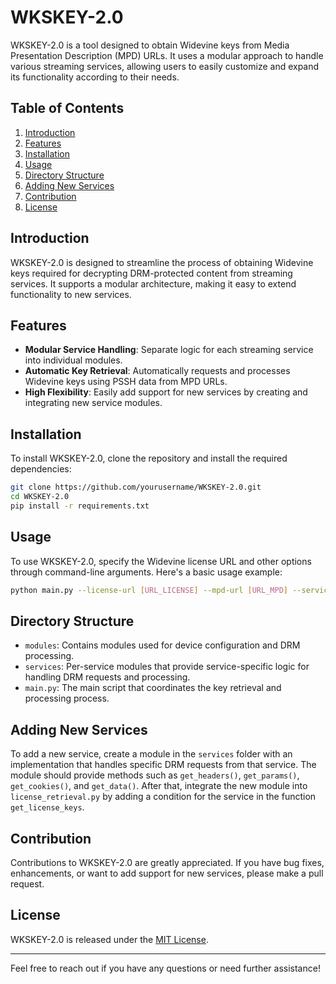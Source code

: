 # WKSKEY-2.0

WKSKEY-2.0 is a tool designed to obtain Widevine keys from Media Presentation Description (MPD) URLs. It uses a modular approach to handle various streaming services, allowing users to easily customize and expand its functionality according to their needs.

## Table of Contents
1. [Introduction](#introduction)
2. [Features](#features)
3. [Installation](#installation)
4. [Usage](#usage)
5. [Directory Structure](#directory-structure)
6. [Adding New Services](#adding-new-services)
7. [Contribution](#contribution)
8. [License](#license)

## Introduction

WKSKEY-2.0 is designed to streamline the process of obtaining Widevine keys required for decrypting DRM-protected content from streaming services. It supports a modular architecture, making it easy to extend functionality to new services.

## Features

- **Modular Service Handling**: Separate logic for each streaming service into individual modules.
- **Automatic Key Retrieval**: Automatically requests and processes Widevine keys using PSSH data from MPD URLs.
- **High Flexibility**: Easily add support for new services by creating and integrating new service modules.

## Installation

To install WKSKEY-2.0, clone the repository and install the required dependencies:

```bash
git clone https://github.com/yourusername/WKSKEY-2.0.git
cd WKSKEY-2.0
pip install -r requirements.txt
```

## Usage

To use WKSKEY-2.0, specify the Widevine license URL and other options through command-line arguments. Here's a basic usage example:

```bash
python main.py --license-url [URL_LICENSE] --mpd-url [URL_MPD] --service prime
```

## Directory Structure

- `modules`: Contains modules used for device configuration and DRM processing.
- `services`: Per-service modules that provide service-specific logic for handling DRM requests and processing.
- `main.py`: The main script that coordinates the key retrieval and processing process.

## Adding New Services

To add a new service, create a module in the `services` folder with an implementation that handles specific DRM requests from that service. The module should provide methods such as `get_headers()`, `get_params()`, `get_cookies()`, and `get_data()`. After that, integrate the new module into `license_retrieval.py` by adding a condition for the service in the function `get_license_keys`.

## Contribution

Contributions to WKSKEY-2.0 are greatly appreciated. If you have bug fixes, enhancements, or want to add support for new services, please make a pull request.

## License

WKSKEY-2.0 is released under the [MIT License](LICENSE).

---

Feel free to reach out if you have any questions or need further assistance!
